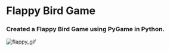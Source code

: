 # Flappy Bird Game

### Created a Flappy Bird Game using PyGame in Python.
![flappy_gif](https://user-images.githubusercontent.com/62115066/149754320-ff307cce-0f9e-4e35-bdf7-185849fecccf.gif)
